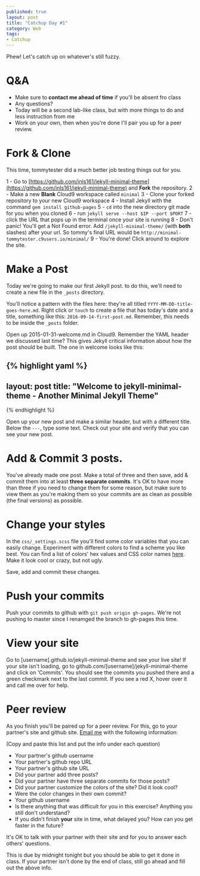 ```yaml
---
published: true
layout: post
title: "Catchup Day #1"
category: Web 
tags: 
- Catchup
---
```


Phew!  Let's catch up on whatever's still fuzzy.

# Q&A

* Make sure to **contact me ahead of time** if you'll be absent fro class
* Any questions?
* Today will be a second lab-like class, but with more things to do and less instruction from me
* Work on your own, then when you're done I'll pair you up for a peer review.

# Fork & Clone

This time, tommytester did a much better job testing things out for you.

1 - Go to [https://github.com/inls161/jekyll-minimal-theme](https://github.com/inls161/jekyll-minimal-theme) and **Fork** the repository.
2 - Make a new **Blank** Cloud9 workspace called `minimal`
3 - Clone your forked repository to your new Cloud9 workspace
4 - Install Jekyll with the command `gem install github-pages`
5 - `cd` into the new directory git made for you when you cloned
6 - run `jekyll serve --host $IP --port $PORT` 
7 - click the URL that pops up in the terminal once your site is running
8 - Don't panic! You'll get a Not Found error.  Add `/jekyll-minimal-theme/` (with **both** slashes) after your url.  So tommy's final URL would be `http://minimal-tommytester.c9users.io/minimal/`
9 - You're done! Click around to explore the site.

# Make a Post

Today we're going to make our first Jekyll post. to do this, we'll need to create a new file in the `_posts` directory.  

You'll notice a pattern with the files here: they're all titled `YYYY-MM-DD-title-goes-here.md`.  Right click or `touch` to create a file that has today's date and a title, something like this: `2016-09-14-first-post.md`.  Remember, this needs to be inside the `_posts` folder.

Open up 2015-01-31-welcome.md in Cloud9.  Remember the YAML header we discussed last time? This gives Jekyll critical information about how the post should be built.  The one in welcome looks like this:

{% highlight yaml %}
---
layout: post
title: "Welcome to jekyll-minimal-theme - Another Minimal Jekyll Theme"
---
{% endhighlight %}

Open up your new post and make a similar header, but with a different title.  Below the `---`, type some text.  Check out your site and verify that you can see your new post.

# Add & Commit 3 posts.

You've already made one post.  Make a total of three and then save, add & commit them into at least **three separate commits**. It's OK to have more than three if you need to change them for some reason, but make sure to view them as you're making them so your commits are as clean as possible (the final versions) as possible.

# Change your styles

In the `css/_settings.scss` file you'll find some color variables that you can easily change.  Experiment with different colors to find a scheme you like best.  You can find a list of colors' hex values and CSS color names [here](https://trinket.io/docs/colors).  Make it look cool or crazy, but not ugly.

Save, add and commit these changes.

# Push your commits

Push your commits to github with `git push origin gh-pages`.  We're not pushing to master since I renamged the branch to gh-pages this time.

# View your site

Go to [username].github.io/jekyll-minimal-theme and see your live site! If your site isn't loading, go to github.com/[username]/jekyll-minimal-theme and click on 'Commits'. You should see the commits you pushed there and a green checkmark next to the last commit.  If you see a red X, hover over it and call me over for help.

# Peer review

As you finish you'll be paired up for a peer review.  For this, go to your partner's site and github site.  [Email me](mailto:eah13@email.unc.edu) with the following information:

(Copy and paste this list and put the info under each question)

* Your partner's github username
* Your partner's github repo URL
* Your partner's github site URL
* Did your partner add three posts?
* Did your partner have three separate commits for those posts?
* Did your partner customize the colors of the site? Did it look cool?  
* Were the color changes in their own commit?
* Your github username
* Is there anything that was difficult for you in this exercise? Anything you still don't understand?
* If you didn't finish **your** site in time, what delayed you? How can you get faster in the future?

It's OK to talk with your partner with their site and for you to answer each others' questions.

This is due by midnight tonight but you should be able to get it done in class.  If your partner isn't done by the end of class, still go ahead and fill out the above info.